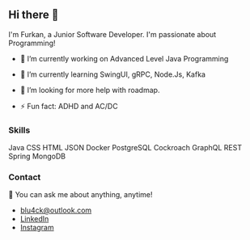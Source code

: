 ## Hi there 👋
I'm Furkan, a Junior Software Developer. I'm passionate about Programming!


- 🔭 I’m currently working on Advanced Level Java Programming
- 🌱 I’m currently learning SwingUI, gRPC, Node.Js, Kafka

- 🤔 I’m looking for more help with roadmap.


- ⚡ Fun fact: ADHD and AC/DC

### Skills
Java CSS HTML JSON Docker PostgreSQL Cockroach GraphQL REST Spring MongoDB

<!--
### Projects
* [Project 1]: [Link to repository]
* [Project 2]: [Link to repository]
-->
### Contact
💬 You can ask me about anything, anytime!
* blu4ck@outlook.com
* [LinkedIn](https://www.linkedin.com/in/furkan-akba%C5%9F-a4a492312/)
* [Instagram](https://www.instagram.com/blu4ck/)
